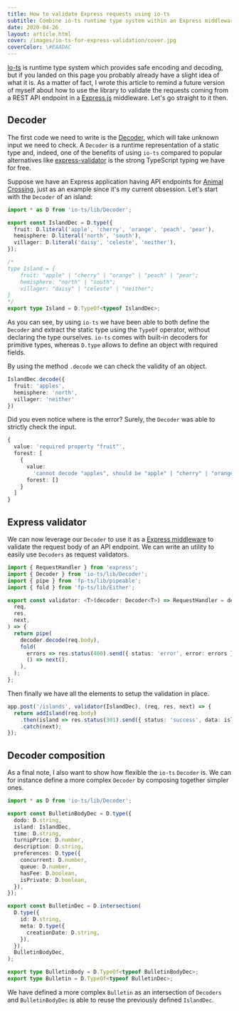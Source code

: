 ```yaml
---
title: How to validate Express requests using io-ts
subtitle: Combine io-ts runtime type system within an Express middleware to handle request validation
date: 2020-04-26
layout: article.html
cover: /images/io-ts-for-express-validation/cover.jpg
coverColor: \#EAADAC
---
```


[Io-ts](https://github.com/gcanti/io-ts) is runtime type system which provides safe encoding and decoding, but if you landed on this page you probably already have a slight idea of what it is. As a matter of fact, I wrote this article to remind a future version of myself about how to use the library to validate the requests coming from a REST API endpoint in a [Express.js](https://expressjs.com/) middleware. Let's go straight to it then.

## Decoder

The first code we need to write is the [Decoder](https://github.com/gcanti/io-ts/blob/master/Decoder.md), which will take unknown input we need to check. A `Decoder` is a runtime representation of a static type and, indeed, one of the benefits of using `io-ts` compared to popular alternatives like [express-validator](https://express-validator.github.io/docs/) is the strong TypeScript typing we have for free.

Suppose we have an Express application having API endpoints for [Animal Crossing](https://animal-crossing.com/), just as an example since it's my current obsession. Let's start with the `Decoder` of an island:

```typescript
import * as D from 'io-ts/lib/Decoder';

export const IslandDec = D.type({
  fruit: D.literal('apple', 'cherry', 'orange', 'peach', 'pear'),
  hemisphere: D.literal('north', 'south'),
  villager: D.literal('daisy', 'celeste', 'neither'),
});

/*
type Island = {
    fruit: "apple" | "cherry" | "orange" | "peach" | "pear";
    hemisphere: "north" | "south";
    villager: "daisy" | "celeste" | "neither";
}
*/
export type Island = D.TypeOf<typeof IslandDec>;
```

As you can see, by using `io-ts` we have been able to both define the `Decoder` and extract the static type using the `TypeOf` operator, without declaring the type ourselves. `io-ts` comes with built-in decoders for primitive types, whereas `D.type` allows to define an object with required fields.

By using the method `.decode` we can check the validity of an object.

```typescript
IslandDec.decode({
  fruit: 'apples',
  hemisphere: 'north',
  villager: 'neither'
})
```

Did you even notice where is the error? Surely, the `Decoder` was able to strictly check the input.

```typescript
{
  value: 'required property "fruit"',
  forest: [
    {
      value:
        'cannot decode "apples", should be "apple" | "cherry" | "orange" | "peach" | "pear"',
      forest: []
    }
  ]
}
```

## Express validator

We can now leverage our `Decoder` to use it as a [Express middleware](https://expressjs.com/en/guide/using-middleware.html) to validate the request body of an API endpoint. We can write an utility to easily use `Decoders` as request validators.

```typescript
import { RequestHandler } from 'express';
import { Decoder } from 'io-ts/lib/Decoder';
import { pipe } from 'fp-ts/lib/pipeable';
import { fold } from 'fp-ts/lib/Either';

export const validator: <T>(decoder: Decoder<T>) => RequestHandler = decoder => (
  req,
  res,
  next,
) => {
  return pipe(
    decoder.decode(req.body),
    fold(
      errors => res.status(400).send({ status: 'error', error: errors }),
      () => next(),
    ),
  );
};
```

Then finally we have all the elements to setup the validation in place.

```typescript
app.post('/islands', validator(IslandDec), (req, res, next) => {
  return addIsland(req.body)
    .then(island => res.status(301).send({ status: 'success', data: island }))
    .catch(next);
});
```

## Decoder composition

As a final note, I also want to show how flexible the `io-ts` `Decoder` is. We can for instance define a more complex `Decoder` by composing together simpler ones.

```typescript
import * as D from 'io-ts/lib/Decoder';

export const BulletinBodyDec = D.type({
  dodo: D.string,
  island: IslandDec,
  time: D.string,
  turnipPrice: D.number,
  description: D.string,
  preferences: D.type({
    concurrent: D.number,
    queue: D.number,
    hasFee: D.boolean,
    isPrivate: D.boolean,
  }),
});

export const BulletinDec = D.intersection(
  D.type({
    id: D.string,
    meta: D.type({
      creationDate: D.string,
    }),
  }),
  BulletinBodyDec,
);

export type BulletinBody = D.TypeOf<typeof BulletinBodyDec>;
export type Bulletin = D.TypeOf<typeof BulletinDec>;
```

We have defined a more complex `Bulletin` as an intersection of `Decoders` and `BulletinBodyDec` is able to reuse the previously defined `IslandDec`.
